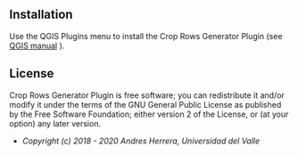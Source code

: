 ## Installation

Use the QGIS Plugins menu to install the Crop Rows Generator Plugin (see [QGIS manual](http://docs.qgis.org/latest/en/docs/user_manual/plugins/plugins.html) ).

## License

Crop Rows Generator Plugin is free software; you can redistribute it and/or modify it under the terms of the GNU General Public License as published by the Free Software Foundation; either version 2 of the License, or (at your option) any later version.

* <em>Copyright (c) 2018  - 2020 Andres Herrera, Universidad del Valle</em>